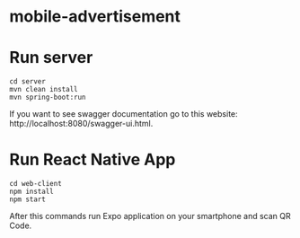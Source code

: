 # mobile-advertisement

# Run server

```
cd server
mvn clean install
mvn spring-boot:run
```

If you want to see swagger documentation go to this website: http://localhost:8080/swagger-ui.html.

# Run React Native App

```
cd web-client
npm install
npm start
```
After this commands run Expo application on your smartphone and scan QR Code.
